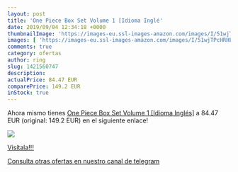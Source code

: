 ```yaml
---
layout: post
title: 'One Piece Box Set Volume 1 [Idioma Inglé'
date: 2019/09/04 12:34:18 +0000
thumbnailImage: 'https://images-eu.ssl-images-amazon.com/images/I/51wjTPcHRHL._SL200_.jpg'
images: [ 'https://images-eu.ssl-images-amazon.com/images/I/51wjTPcHRHL._SL200_.jpg' ]
comments: true
category: ofertas
author: ring
slug: 1421560747
description:
actualPrice: 84.47 EUR
comparePrice: 149.2 EUR
inStock: true
---
```


Ahora mismo tienes [One Piece Box Set Volume 1 [Idioma Inglés]](https://www.amazon.com/dp/1421560747/?tag=redken08-20) a 84.47 EUR (original: 149.2 EUR) en el siguiente enlace!

[![](https://images-eu.ssl-images-amazon.com/images/I/51wjTPcHRHL._SL200_.jpg)](https://www.amazon.com/dp/1421560747/?tag=redken08-20)

[Visítala!!!](https://www.amazon.com/dp/1421560747/?tag=redken08-20)

[Consulta otras ofertas en nuestro canal de telegram](https://t.me/s/ofertas25)
